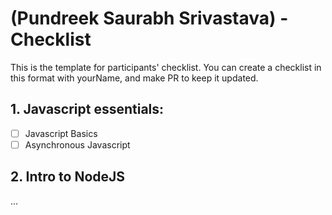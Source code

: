 # (Pundreek Saurabh Srivastava) - Checklist
This is the template for participants' checklist. You can create a checklist in this format with yourName, and make PR to keep it updated.

## 1. Javascript essentials:

- [ ] Javascript Basics
- [ ] Asynchronous Javascript

 ## 2. Intro to NodeJS
...
